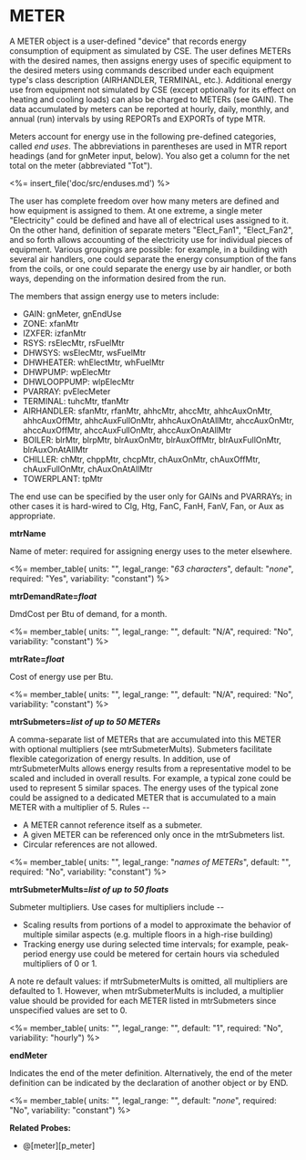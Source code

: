 # METER

A METER object is a user-defined "device" that records energy consumption of equipment as simulated by CSE. The user defines METERs with the desired names, then assigns energy uses of specific equipment to the desired meters using commands described under each equipment type's class description (AIRHANDLER, TERMINAL, etc.). Additional energy use from equipment not simulated by CSE (except optionally for its effect on heating and cooling loads) can also be charged to METERs (see GAIN). The data accumulated by meters can be reported at hourly, daily, monthly, and annual (run) intervals by using REPORTs and EXPORTs of type MTR.

Meters account for energy use in the following pre-defined categories, called _end uses_. The abbreviations in parentheses are used in MTR report headings (and for gnMeter input, below). You also get a column for the net total on the meter (abbreviated "Tot").

<%= insert_file('doc/src/enduses.md') %>

The user has complete freedom over how many meters are defined and how equipment is assigned to them. At one extreme, a single meter "Electricity" could be defined and have all of electrical uses assigned to it. On the other hand, definition of separate meters "Elect_Fan1", "Elect_Fan2", and so forth allows accounting of the electricity use for individual pieces of equipment. Various groupings are possible: for example, in a building with several air handlers, one could separate the energy consumption of the fans from the coils, or one could separate the energy use by air handler, or both ways, depending on the information desired from the run.

The members that assign energy use to meters include:

- GAIN: gnMeter, gnEndUse
- ZONE: xfanMtr
- IZXFER: izfanMtr
- RSYS: rsElecMtr, rsFuelMtr
- DHWSYS: wsElecMtr, wsFuelMtr
- DHWHEATER: whElectMtr, whFuelMtr
- DHWPUMP: wpElecMtr
- DHWLOOPPUMP: wlpElecMtr
- PVARRAY: pvElecMeter
- TERMINAL: tuhcMtr, tfanMtr
- AIRHANDLER: sfanMtr, rfanMtr, ahhcMtr, ahccMtr, ahhcAuxOnMtr, ahhcAuxOffMtr, ahhcAuxFullOnMtr, ahhcAuxOnAtAllMtr, ahccAuxOnMtr, ahccAuxOffMtr, ahccAuxFullOnMtr, ahccAuxOnAtAllMtr
- BOILER: blrMtr, blrpMtr, blrAuxOnMtr, blrAuxOffMtr, blrAuxFullOnMtr, blrAuxOnAtAllMtr
- CHILLER: chMtr, chppMtr, chcpMtr, chAuxOnMtr, chAuxOffMtr, chAuxFullOnMtr, chAuxOnAtAllMtr
- TOWERPLANT: tpMtr

The end use can be specified by the user only for GAINs and PVARRAYs; in other cases it is hard-wired to Clg, Htg, FanC, FanH, FanV, Fan, or Aux as appropriate.

**mtrName**

Name of meter: required for assigning energy uses to the meter elsewhere.

<%= member_table(
units: "",
legal_range: "_63 characters_",
default: "_none_",
required: "Yes",
variability: "constant") %>

**mtrDemandRate=_float_**

DmdCost per Btu of demand, for a month.

<%= member_table(
units: "",
legal_range: "",
default: "N/A",
required: "No",
variability: "constant") %>

**mtrRate=_float_**

Cost of energy use per Btu.

<%= member_table(
units: "",
legal_range: "",
default: "N/A",
required: "No",
variability: "constant") %>

**mtrSubmeters=_list of up to 50 METERs_**

A comma-separate list of METERs that are accumulated into this METER with optional multipliers (see mtrSubmeterMults). Submeters facilitate flexible categorization of energy results. In addition, use of mtrSubmeterMults allows energy results from a representative model to be scaled and included in overall results. For example, a typical zone could be used to represent 5 similar spaces. The energy uses of the typical zone could be assigned to a dedicated METER that is accumulated to a main METER with a multiplier of 5. Rules --

- A METER cannot reference itself as a submeter.
- A given METER can be referenced only once in the mtrSubmeters list.
- Circular references are not allowed.

<%= member_table(
units: "",
legal_range: "_names of METERs_",
default: "",
required: "No",
variability: "constant") %>

**mtrSubmeterMults=_list of up to 50 floats_**

Submeter multipliers. Use cases for multipliers include --

- Scaling results from portions of a model to approximate the behavior of multiple similar aspects (e.g. multiple floors in a high-rise building)
- Tracking energy use during selected time intervals; for example, peak-period energy use could be metered for certain hours via scheduled multipliers of 0 or 1.

A note re default values: if mtrSubmeterMults is omitted, all multipliers are defaulted to 1. However, when mtrSubmeterMults is included, a multiplier value should be provided for each METER listed in mtrSubmeters since unspecified values are set to 0.

<%= member_table(
units: "",
legal_range: "",
default: "1",
required: "No",
variability: "hourly") %>

**endMeter**

Indicates the end of the meter definition. Alternatively, the end of the meter definition can be indicated by the declaration of another object or by END.

<%= member_table(
units: "",
legal_range: "",
default: "_none_",
required: "No",
variability: "constant") %>

**Related Probes:**

- @[meter][p_meter]
